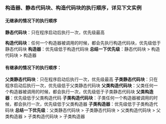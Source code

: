 ### 构造器、静态代码块、构造代码块的执行顺序，详见下文实例

#### 无继承的情况下的执行顺序

**静态代码块**：只在程序启动后执行一次，优先级最高

**构造代码块**：任何一个构造器被调用的时候，都会先执行构造代码块，优先级低于静态代码块
**构造器**：优先级低于构造代码块
**总结一下优先级**：静态代码块 > 构造代码块 > 构造器

#### 有继承的情况下的执行顺序：

**父类静态代码块**：只在程序启动后执行一次，优先级最高
**子类静态代码块**：只在程序启动后执行一次，优先级低于父类静态代码块
**父类构造代码块**：父类任何一个构造器被调用的时候，都会执行一次，优先级低于子类静态代码块
**父类构造器**：优先级低于父类构造代码
**子类构造代码块**：子类任何一个构造器被调用的时候，都会执行一次，优先级低于父类构造器
**子类构造器**：优先级低于子类构造代码块
**总结一下优先级**：父类静态代码块 > 子类静态代码块 > 父类构造代码块 > 父类构造器 > 子类构造代码块 > 子类构造器


